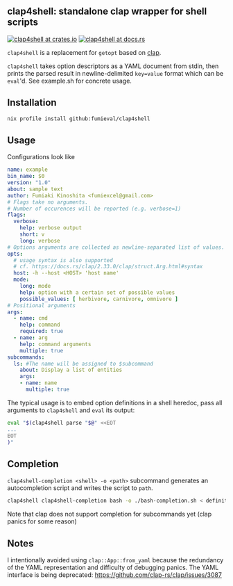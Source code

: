 clap4shell: standalone clap wrapper for shell scripts
----

[![clap4shell at crates.io](https://img.shields.io/crates/v/clap4shell.svg)](https://crates.io/crates/clap4shell)
[![clap4shell at docs.rs](https://docs.rs/clap4shell/badge.svg)](https://docs.rs/clap4shell)


`clap4shell` is a replacement for `getopt` based on [clap](https://github.com/clap-rs/clap).

`clap4shell` takes option descriptors as a YAML document from stdin, then prints the parsed result in newline-delimited `key=value` format which can be `eval`'d. See example.sh for concrete usage.

Installation
----

```sh
nix profile install github:fumieval/clap4shell
```

Usage
----

Configurations look like

```yaml
name: example
bin_name: $0
version: "1.0"
about: sample text
author: Fumiaki Kinoshita <fumiexcel@gmail.com>
# Flags take no arguments.
# Number of occurences will be reported (e.g. verbose=1)
flags:
  verbose:
    help: verbose output
    short: v
    long: verbose
# Options arguments are collected as newline-separated list of values.
opts:
  # usage syntax is also supported
  # cf. https://docs.rs/clap/2.33.0/clap/struct.Arg.html#syntax
  host: -h --host <HOST> 'host name'
  mode:
    long: mode
    help: option with a certain set of possible values
    possible_values: [ herbivore, carnivore, omnivore ]
# Positional arguments
args:
  - name: cmd
    help: command
    required: true
  - name: arg
    help: command arguments
    multiple: true
subcommands:
  ls: #The name will be assigned to $subcommand
    about: Display a list of entities
    args:
    - name: name
      multiple: true
```

The typical usage is to embed option definitions in a shell heredoc, pass all arguments to `clap4shell` and `eval` its output:

```bash
eval "$(clap4shell parse "$@" <<EOT
...
EOT
)"
```

Completion
----

`clap4shell-completion <shell> -o <path>` subcommand generates an autocompletion script and writes the script to `path`.

```sh
clap4shell clap4shell-completion bash -o ./bash-completion.sh < definition.yaml
```

Note that clap does not support completion for subcommands yet (clap panics for some reason)

Notes
----

I intentionally avoided using `clap::App::from_yaml` because the redundancy of the YAML representation and difficulty of debugging panics.
The YAML interface is being deprecated: https://github.com/clap-rs/clap/issues/3087